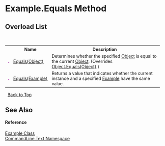 # Example.Equals Method 
 


## Overload List
&nbsp;<table><tr><th></th><th>Name</th><th>Description</th></tr><tr><td>![Public method](media/pubmethod.gif "Public method")</td><td><a href="M_CommandLine_Text_Example_Equals_1">Equals(Object)</a></td><td>
Determines whether the specified <a href="https://docs.microsoft.com/dotnet/api/system.object" target="_blank">Object</a> is equal to the current <a href="https://docs.microsoft.com/dotnet/api/system.object" target="_blank">Object</a>.
 (Overrides <a href="https://docs.microsoft.com/dotnet/api/system.object.equals#System_Object_Equals_System_Object_" target="_blank">Object.Equals(Object)</a>.)</td></tr><tr><td>![Public method](media/pubmethod.gif "Public method")</td><td><a href="M_CommandLine_Text_Example_Equals">Equals(Example)</a></td><td>
Returns a value that indicates whether the current instance and a specified <a href="T_CommandLine_Text_Example">Example</a> have the same value.</td></tr></table>&nbsp;
<a href="#example.equals-method">Back to Top</a>

## See Also


#### Reference
<a href="T_CommandLine_Text_Example">Example Class</a><br /><a href="N_CommandLine_Text">CommandLine.Text Namespace</a><br />